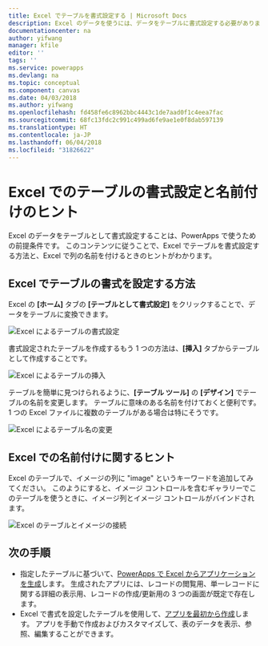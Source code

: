 ```yaml
---
title: Excel でテーブルを書式設定する | Microsoft Docs
description: Excel のデータを使うには、データをテーブルに書式設定する必要があります。 列の名に "image" というキーワードを追加します。
documentationcenter: na
author: yifwang
manager: kfile
editor: ''
tags: ''
ms.service: powerapps
ms.devlang: na
ms.topic: conceptual
ms.component: canvas
ms.date: 04/03/2018
ms.author: yifwang
ms.openlocfilehash: fd458fe6c8962bbc4443c1de7aad0f1c4eea7fac
ms.sourcegitcommit: 68fc13fdc2c991c499ad6fe9ae1e0f8dab597139
ms.translationtype: HT
ms.contentlocale: ja-JP
ms.lasthandoff: 06/04/2018
ms.locfileid: "31826622"
---
```

# <a name="format-a-table-in-excel-and-naming-tips"></a>Excel でのテーブルの書式設定と名前付けのヒント
Excel のデータをテーブルとして書式設定することは、PowerApps で使うための前提条件です。 このコンテンツに従うことで、Excel でテーブルを書式設定する方法と、Excel で列の名前を付けるときのヒントがわかります。

## <a name="how-to-format-a-table-in-excel"></a>Excel でテーブルの書式を設定する方法
Excel の **[ホーム]** タブの **[テーブルとして書式設定]** をクリックすることで、データをテーブルに変換できます。

![Excel によるテーブルの書式設定](./media/how-to-excel-tips/format-table.png)

書式設定されたテーブルを作成するもう 1 つの方法は、**[挿入]** タブからテーブルとして作成することです。

![Excel によるテーブルの挿入](./media/how-to-excel-tips/insert-table.png)

テーブルを簡単に見つけられるように、**[テーブル ツール]** の **[デザイン]** でテーブルの名前を変更します。 テーブルに意味のある名前を付けておくと便利です。1 つの Excel ファイルに複数のテーブルがある場合は特にそうです。

![Excel によるテーブル名の変更](./media/how-to-excel-tips/rename-table.png)

## <a name="naming-tips-in-excel"></a>Excel での名前付けに関するヒント
Excel のテーブルで、イメージの列に "image" というキーワードを追加してみてください。 このようにすると、イメージ コントロールを含むギャラリーでこのテーブルを使うときに、イメージ列とイメージ コントロールがバインドされます。

![Excel のテーブルとイメージの接続](./media/how-to-excel-tips/connect-gallery.png)

## <a name="next-steps"></a>次の手順
* 指定したテーブルに基づいて、[PowerApps で Excel からアプリケーションを生成](get-started-create-from-data.md)します。 生成されたアプリには、レコードの閲覧用、単一レコードに関する詳細の表示用、レコードの作成/更新用の 3 つの画面が既定で存在します。
* Excel で書式を設定したテーブルを使用して、[アプリを最初から作成](get-started-create-from-blank.md)します。 アプリを手動で作成およびカスタマイズして、表のデータを表示、参照、編集することができます。
